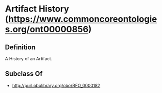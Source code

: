 # Artifact History (https://www.commoncoreontologies.org/ont00000856)

## Definition
A History of an Artifact.

## Subclass Of
- http://purl.obolibrary.org/obo/BFO_0000182

